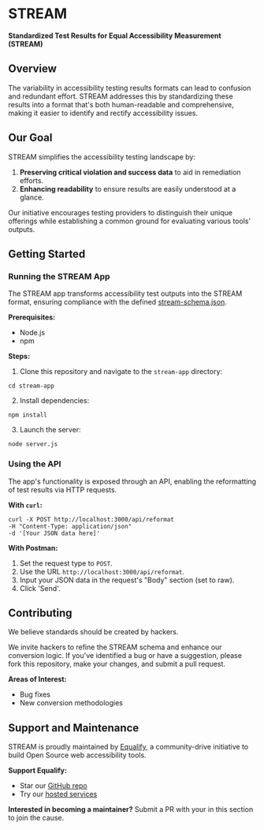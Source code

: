 # STREAM 
**Standardized Test Results for Equal Accessibility Measurement (STREAM)**

## Overview
The variability in accessibility testing results formats can lead to confusion and redundant effort. STREAM addresses this by standardizing these results into a format that's both human-readable and comprehensive, making it easier to identify and rectify accessibility issues.

## Our Goal
STREAM simplifies the accessibility testing landscape by:
1. **Preserving critical violation and success data** to aid in remediation efforts.
2. **Enhancing readability** to ensure results are easily understood at a glance.

Our initiative encourages testing providers to distinguish their unique offerings while establishing a common ground for evaluating various tools' outputs.

## Getting Started
### Running the STREAM App
The STREAM app transforms accessibility test outputs into the STREAM format, ensuring compliance with the defined [stream-schema.json](stream-schema.json).

**Prerequisites:**
- Node.js
- npm

**Steps:**
1. Clone this repository and navigate to the `stream-app` directory:
```
cd stream-app
```
2. Install dependencies:
```
npm install
```
3. Launch the server:
```
node server.js
```

### Using the API
The app's functionality is exposed through an API, enabling the reformatting of test results via HTTP requests.

**With `curl`:**
```
curl -X POST http://localhost:3000/api/reformat
-H "Content-Type: application/json"
-d '[Your JSON data here]'
```


**With Postman:**
1. Set the request type to `POST`.
2. Use the URL `http://localhost:3000/api/reformat`.
3. Input your JSON data in the request's "Body" section (set to raw).
4. Click 'Send'.

## Contributing
We believe standards should be created by hackers.

We invite hackers to refine the STREAM schema and enhance our conversion logic. If you've identified a bug or have a suggestion, please fork this repository, make your changes, and submit a pull request.

**Areas of Interest:**
- Bug fixes
- New conversion methodologies

## Support and Maintenance
STREAM is proudly maintained by [Equalify](http://github.com/equalifyEverything/), a community-drive initiative to build Open Source web accessibility tools. 

**Support Equalify:**
- Star our [GitHub repo](https://github.com/EqualifyEverything/equalify)
- Try our [hosted services](https://equalify.app)

**Interested in becoming a maintainer?** 
Submit a PR with your in this section to join the cause.